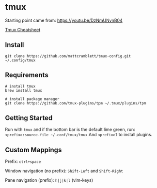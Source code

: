 # tmux

Starting point came from: https://youtu.be/DzNmUNvnB04

[Tmux Cheatsheet](https://tmuxcheatsheet.com/)

## Install

```
git clone https://github.com/mattcramblett/tmux-config.git ~/.config/tmux
```

## Requirements

```
# install tmux
brew install tmux

# install package manager
git clone https://github.com/tmux-plugins/tpm ~/.tmux/plugins/tpm
```

## Getting Started

Run with `tmux` and if the bottom bar is the default lime green, run:
`<prefix>:source-file ~/.conf/tmux/tmux`
And `<prefix>I` to install plugins.

## Custom Mappings

Prefix: `ctrl+space`

Window navigation (no prefix): `Shift-Left` and `Shift-Right`

Pane navigation (prefix): `h|j|k|l` (vim-keys)
